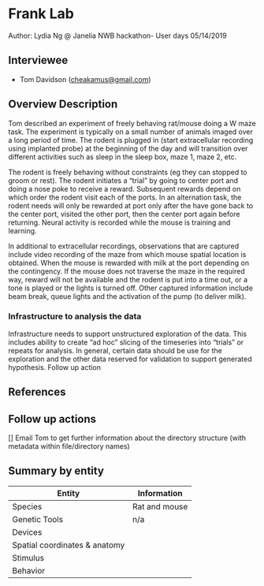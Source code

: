 <!-- For information on how to write GitHub .md files see https://guides.github.com/features/mastering-markdown/ -->

# Frank Lab

Author: Lydia Ng @ Janelia NWB hackathon- User days 05/14/2019

## Interviewee

- Tom Davidson (cheakamus@gmail.com)

## Overview Description

Tom described an experiment of freely behaving rat/mouse doing a W maze task. The experiment is typically on a small number of animals imaged over a long period of time. The rodent is plugged in (start extracellular recording using implanted probe) at the beginning of the day and will transition over different activities such as sleep in the sleep box, maze 1, maze 2, etc.

The rodent is freely behaving without constraints (eg they can stopped to groom or rest). The rodent initiates a “trial” by going to center port and doing a nose poke to receive a reward. Subsequent rewards depend on which order the rodent visit each of the ports. In an alternation task, the rodent needs will only be rewarded at port only after the have gone back to the center port, visited the other port, then the center port again before returning. Neural activity is recorded while the mouse is training and learning.

In additional to extracellular recordings, observations that are captured include video recording of the maze from which mouse spatial location is obtained. When the mouse is rewarded with milk at the port depending on the contingency. If the mouse does not traverse the maze in the required way, reward will not be available and the rodent is put into a time out, or a tone is played or the lights is turned off. Other captured information include beam break, queue lights and the activation of the pump (to deliver milk).

### Infrastructure to analysis the data
Infrastructure needs to support unstructured exploration of the data. This includes ability to create “ad hoc” slicing of the timeseries into “trials” or repeats for analysis. In general, certain data should be use for the exploration and the other data reserved for validation to support generated hypothesis.
Follow up action

## References

<!--Use this space for information that may help people better understand the use case, like links to papers, source code, or data ,e.g:-->
<!-- - Source code: https://github.com/YourUser/YourRepository -->
<!-- - Documentation: https://link.to.docs -->
<!-- - Test data: https://link.to.test.data -->

## Follow up actions

[] Email Tom to get further information about the directory structure (with metadata within file/directory names)

## Summary by entity

<!-- table summarizing the information by entities --->

Entity | Information
------------ | -------------
Species | Rat and mouse
Genetic Tools | n/a
Devices | 
Spatial coordinates & anatomy |
Stimulus |
Behavior |
